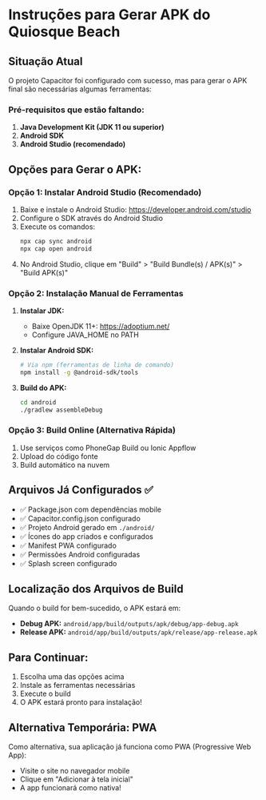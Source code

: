 # Instruções para Gerar APK do Quiosque Beach

## Situação Atual
O projeto Capacitor foi configurado com sucesso, mas para gerar o APK final são necessárias algumas ferramentas:

### Pré-requisitos que estão faltando:
1. **Java Development Kit (JDK 11 ou superior)**
2. **Android SDK**
3. **Android Studio (recomendado)**

## Opções para Gerar o APK:

### Opção 1: Instalar Android Studio (Recomendado)
1. Baixe e instale o Android Studio: https://developer.android.com/studio
2. Configure o SDK através do Android Studio
3. Execute os comandos:
   ```bash
   npx cap sync android
   npx cap open android
   ```
4. No Android Studio, clique em "Build" > "Build Bundle(s) / APK(s)" > "Build APK(s)"

### Opção 2: Instalação Manual de Ferramentas
1. **Instalar JDK:**
   - Baixe OpenJDK 11+: https://adoptium.net/
   - Configure JAVA_HOME no PATH

2. **Instalar Android SDK:**
   ```bash
   # Via npm (ferramentas de linha de comando)
   npm install -g @android-sdk/tools
   ```

3. **Build do APK:**
   ```bash
   cd android
   ./gradlew assembleDebug
   ```

### Opção 3: Build Online (Alternativa Rápida)
1. Use serviços como PhoneGap Build ou Ionic Appflow
2. Upload do código fonte
3. Build automático na nuvem

## Arquivos Já Configurados ✅
- ✅ Package.json com dependências mobile
- ✅ Capacitor.config.json configurado
- ✅ Projeto Android gerado em `./android/`
- ✅ Ícones do app criados e configurados
- ✅ Manifest PWA configurado
- ✅ Permissões Android configuradas
- ✅ Splash screen configurado

## Localização dos Arquivos de Build
Quando o build for bem-sucedido, o APK estará em:
- **Debug APK:** `android/app/build/outputs/apk/debug/app-debug.apk`
- **Release APK:** `android/app/build/outputs/apk/release/app-release.apk`

## Para Continuar:
1. Escolha uma das opções acima
2. Instale as ferramentas necessárias
3. Execute o build
4. O APK estará pronto para instalação!

## Alternativa Temporária: PWA
Como alternativa, sua aplicação já funciona como PWA (Progressive Web App):
- Visite o site no navegador mobile
- Clique em "Adicionar à tela inicial"
- A app funcionará como nativa!
